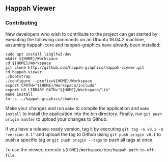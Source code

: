 ## Happah Viewer

### Contributing

New developers who wish to contribute to the project can get started by executing the following commands on an Ubuntu 16.04.2 machine, assuming happah-core and happah-graphics have already been installed:

```
sudo apt install libglfw3-dev
mkdir ${HOME}/Workspace
cd ${HOME}/Workspace
git clone http://github.com/happah-graphics/happah-viewer.git
cd happah-viewer
./bootstrap
./configure --prefix=${HOME}/Workspace
export CPATH="${HOME}/Workspace/include"
export LD_LIBRARY_PATH="${HOME}/Workspace/lib"
make install
ln -s ../happah-graphics/shaders
```

Make your changes and run ``` make ``` to compile the application and ``` make install ``` to install the application into the bin directory.  Finally, run ``` git push origin master ``` to upload your changes to Github.

If you have a release-ready version, tag it by executing ``` git tag -a v0.1 -m "version 0.1" ``` and upload the tag to Github using ``` git push origin v0.1 ``` to push a specific tag or ``` git push origin --tags ``` to push all tags at once.

To use the viewer, execute ``` ${HOME}/Workspace/bin/happah path-to-off-file ```.


